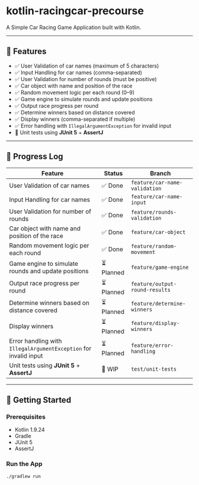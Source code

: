 # kotlin-racingcar-precourse

A Simple Car Racing Game Application built with Kotlin.

---

## 🔧 Features

- ✅ User Validation of car names (maximum of 5 characters)
- ✅ Input Handling for car names (comma-separated)
- ✅ User Validation for number of rounds (must be positive)
- ✅ Car object with name and position of the race
- ✅ Random movement logic per each round (0–9)
- ✅ Game engine to simulate rounds and update positions
- ✅ Output race progress per round
- ✅ Determine winners based on distance covered
- ✅ Display winners (comma-separated if multiple)
- ✅ Error handling with `IllegalArgumentException` for invalid input
- 🚧 Unit tests using **JUnit 5** + **AssertJ**

---

## 🔄 Progress Log

| Feature                                                          | Status     | Branch                         |
|------------------------------------------------------------------|------------|--------------------------------|
| User Validation of car names                                     | ✅ Done     | `feature/car-name-validation`  |
| Input Handling for car names                                     | ✅ Done     | `feature/car-name-input`       |
| User Validation for number of rounds                             | ✅ Done     | `feature/rounds-validation`    |
| Car object with name and position of the race                    | ✅ Done     | `feature/car-object`           |
| Random movement logic per each round                             | ✅ Done     | `feature/random-movement`      |
| Game engine to simulate rounds and update positions              | ⏳ Planned  | `feature/game-engine`          |
| Output race progress per round                                   | ⏳ Planned  | `feature/output-round-results` |
| Determine winners based on distance covered                      | ⏳ Planned  | `feature/determine-winners`    |
| Display winners                                                  | ⏳ Planned  | `feature/display-winners`      |
| Error handling with `IllegalArgumentException` for invalid input | ⏳ Planned  | `feature/error-handling`       |
| Unit tests using **JUnit 5** + **AssertJ**                       | 🚧 WIP     | `test/unit-tests`              |

---

## 🚀 Getting Started

### Prerequisites

- Kotlin 1.9.24
- Gradle
- JUnit 5
- AssertJ

### Run the App

```bash
./gradlew run
```